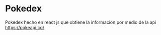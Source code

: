 # Pokedex
Pokedex hecho en react js que obtiene la informacion por medio de la api https://pokeapi.co/
